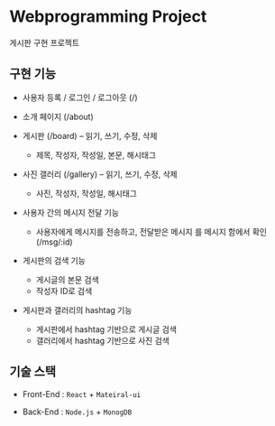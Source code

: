 # Webprogramming Project

게시판 구현 프로젝트



## 구현 기능

- 사용자 등록 / 로그인 / 로그아웃 (/)

- 소개 페이지 (/about)

- 게시판 (/board) – 읽기, 쓰기, 수정, 삭제
    - 제목, 작성자, 작성일, 본문, 해시태그
    
- 사진 갤러리 (/gallery) – 읽기, 쓰기, 수정, 삭제
    - 사진, 작성자, 작성일, 해시태그

- 사용자 간의 메시지 전달 기능
  - 사용자에게 메시지를 전송하고, 전달받은 메시지 를 메시지 함에서 확인 (/msg/:id) 
  
- 게시판의 검색 기능 
  - 게시글의 본문 검색 
  - 작성자 ID로 검색
  
- 게시판과 갤러리의 hashtag 기능 
  - 게시판에서 hashtag 기반으로 게시글 검색 
  - 갤러리에서 hashtag 기반으로 사진 검색


## 기술 스택

- Front-End  : `React` + `Mateiral-ui  `

- Back-End  : `Node.js` + `MonogDB`

